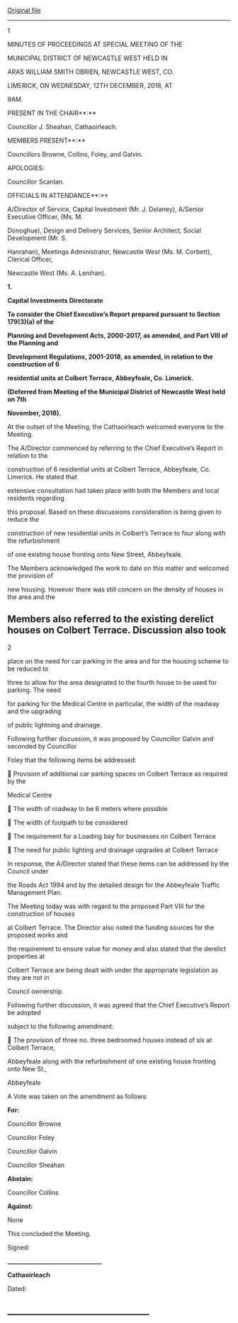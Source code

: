 [Original file](https://www.limerick.ie/sites/default/files/media/documents/2019-01/01%20%28b%29%202018-12-12%20Minutes%20Special%20Meeting.pdf)

---
1

MINUTES OF PROCEEDINGS AT SPECIAL MEETING OF THE

MUNICIPAL DISTRICT OF NEWCASTLE WEST HELD IN

ÁRAS WILLIAM SMITH OBRIEN, NEWCASTLE WEST, CO.

LIMERICK, ON WEDNESDAY, 12TH DECEMBER, 2018, AT

9AM.

PRESENT IN THE CHAIR**:**

Councillor J. Sheahan, Cathaoirleach.

MEMBERS PRESENT**:**

Councillors Browne, Collins, Foley, and Galvin.

APOLOGIES:

Councillor Scanlan.

OFFICIALS IN ATTENDANCE**:**

A/Director of Service, Capital Investment (Mr. J. Delaney), A/Senior Executive Officer, (Ms. M.

Donoghue), Design and Delivery Services, Senior Architect, Social Development (Mr. S.

Hanrahan), Meetings Administrator, Newcastle West (Ms. M. Corbett), Clerical Officer,

Newcastle West (Ms. A. Lenihan).

**1.**

**Capital Investments Directorate**

**To consider the** **Chief Executive’s Report prepared pursuant to Section 179(3)(a) of the**

**Planning and Development Acts, 2000-2017, as amended, and Part VIII of the Planning and**

**Development Regulations, 2001-2018, as amended, in relation to the construction of 6**

**residential units at Colbert Terrace, Abbeyfeale, Co. Limerick.**

**(Deferred from Meeting of the Municipal District of Newcastle West held on 7th**

**November, 2018).**

At the outset of the Meeting, the Cathaoirleach welcomed everyone to the Meeting.

The A/Director commenced by referring to the Chief Executive’s Report in relation to the

construction of 6 residential units at Colbert Terrace, Abbeyfeale, Co. Limerick. He stated that

extensive consultation had taken place with both the Members and local residents regarding

this proposal. Based on these discussions consideration is being given to reduce the

construction of new residential units in Colbert’s Terrace to four along with the refurbishment

of one existing house fronting onto New Street, Abbeyfeale.

The Members acknowledged the work to date on this matter and welcomed the provision of

new housing. However there was still concern on the density of houses in the area and the

Members also referred to the existing derelict houses on Colbert Terrace. Discussion also took
---
2

place on the need for car parking in the area and for the housing scheme to be reduced to

three to allow for the area designated to the fourth house to be used for parking. The need

for parking for the Medical Centre in particular, the width of the roadway and the upgrading

of public lightning and drainage.

Following further discussion, it was proposed by Councillor Galvin and seconded by Councillor

Foley that the following items be addressed:

 Provision of additional car parking spaces on Colbert Terrace as required by the

Medical Centre

 The width of roadway to be 6 meters where possible

 The width of footpath to be considered

 The requirement for a Loading bay for businesses on Colbert Terrace

 The need for public lighting and drainage upgrades at Colbert Terrace

In response, the A/Director stated that these items can be addressed by the Council under

the Roads Act 1994 and by the detailed design for the Abbeyfeale Traffic Management Plan.

The Meeting today was with regard to the proposed Part VIII for the construction of houses

at Colbert Terrace. The Director also noted the funding sources for the proposed works and

the requirement to ensure value for money and also stated that the derelict properties at

Colbert Terrace are being dealt with under the appropriate legislation as they are not in

Council ownership.

Following further discussion, it was agreed that the Chief Executive’s Report be adopted

subject to the following amendment:

 The provision of three no. three bedroomed houses instead of six at Colbert Terrace,

Abbeyfeale along with the refurbishment of one existing house fronting onto New St.,

Abbeyfeale

A Vote was taken on the amendment as follows:

**For:**

Councillor Browne

Councillor Foley

Councillor Galvin

Councillor Sheahan

**Abstain:**

Councillor Collins

**Against:**

None

This concluded the Meeting.

Signed:

**\_\_\_\_\_\_\_\_\_\_\_\_\_\_\_\_\_\_\_\_\_\_\_\_\_\_\_\_\_\_\_\_**

**Cathaoirleach**

Dated:

**\_\_\_\_\_\_\_\_\_\_\_\_\_\_\_\_\_\_\_\_\_\_\_\_\_\_\_\_\_\_\_\_**
---

